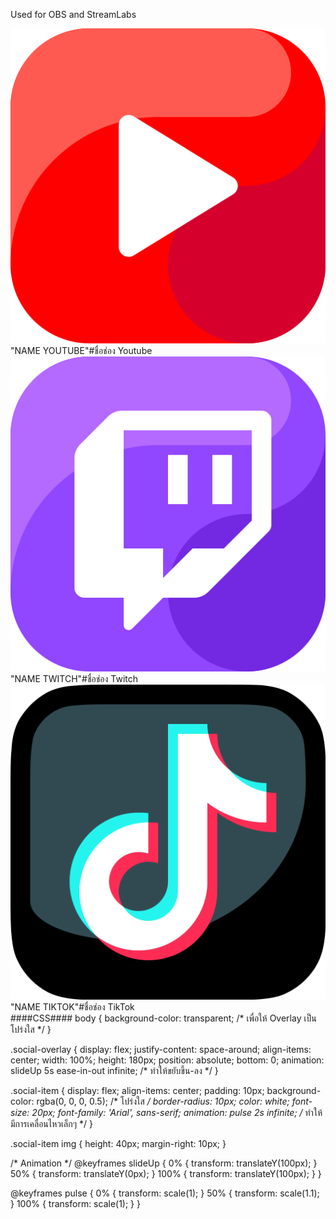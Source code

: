 Used for OBS and StreamLabs
<div class="social-overlay">
    <div class="social-item youtube">
        <img src="youtube-icon.png" alt="YouTube">
        <span>"NAME YOUTUBE"</span>#ชื่อช่อง Youtube
    </div>
    <div class="social-item twitch">
        <img src="twitch-icon.png" alt="Twitch">
        <span>"NAME TWITCH"</span>#ชื่อช่อง Twitch
    </div>
    <div class="social-item tiktok">
        <img src="tiktok-icon.png" alt="TikTok">
        <span>"NAME TIKTOK"</span>#ชื่อช่อง TikTok
    </div>
</div>
####CSS####
body {
    background-color: transparent; /* เพื่อให้ Overlay เป็นโปร่งใส */
}

.social-overlay {
    display: flex;
    justify-content: space-around;
    align-items: center;
    width: 100%;
    height: 180px;
    position: absolute;
    bottom: 0;
    animation: slideUp 5s ease-in-out infinite; /* ทำให้ขยับขึ้น-ลง */
}

.social-item {
    display: flex;
    align-items: center;
    padding: 10px;
    background-color: rgba(0, 0, 0, 0.5); /* โปร่งใส */
    border-radius: 10px;
    color: white;
    font-size: 20px;
    font-family: 'Arial', sans-serif;
    animation: pulse 2s infinite; /* ทำให้มีการเคลื่อนไหวเล็กๆ */
}

.social-item img {
    height: 40px;
    margin-right: 10px;
}

/* Animation */
@keyframes slideUp {
    0% { transform: translateY(100px); }
    50% { transform: translateY(0px); }
    100% { transform: translateY(100px); }
}

@keyframes pulse {
    0% { transform: scale(1); }
    50% { transform: scale(1.1); }
    100% { transform: scale(1); }
}
